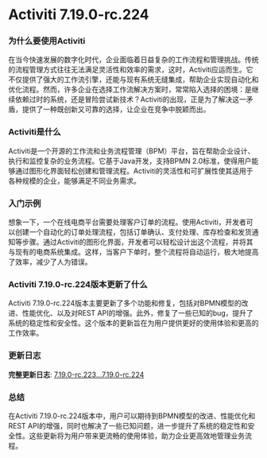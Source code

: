 # Activiti 7.19.0-rc.224
### 为什么要使用Activiti

在当今快速发展的数字化时代，企业面临着日益复杂的工作流程和管理挑战。传统的流程管理方式往往无法满足灵活性和效率的需求，这时，Activiti应运而生。它不仅提供了强大的工作流引擎，还能与现有系统无缝集成，帮助企业实现自动化和优化流程。然而，许多企业在选择工作流解决方案时，常常陷入选择的困境：是继续依赖过时的系统，还是冒险尝试新技术？Activiti的出现，正是为了解决这一矛盾，提供了一种既创新又可靠的选择，让企业在竞争中脱颖而出。

### Activiti是什么

Activiti是一个开源的工作流和业务流程管理（BPM）平台，旨在帮助企业设计、执行和监控复杂的业务流程。它基于Java开发，支持BPMN 2.0标准，使得用户能够通过图形化界面轻松创建和管理流程。Activiti的灵活性和可扩展性使其适用于各种规模的企业，能够满足不同业务需求。

### 入门示例

想象一下，一个在线电商平台需要处理客户订单的流程。使用Activiti，开发者可以创建一个自动化的订单处理流程，包括订单确认、支付处理、库存检查和发货通知等步骤。通过Activiti的图形化界面，开发者可以轻松设计出这个流程，并将其与现有的电商系统集成。这样，当客户下单时，整个流程将自动运行，极大地提高了效率，减少了人为错误。

### Activiti 7.19.0-rc.224版本更新了什么

Activiti 7.19.0-rc.224版本主要更新了多个功能和修复，包括对BPMN模型的改进、性能优化、以及对REST API的增强。此外，修复了一些已知的bug，提升了系统的稳定性和安全性。这个版本的更新旨在为用户提供更好的使用体验和更高的工作效率。

### 更新日志

**完整更新日志**: [7.19.0-rc.223...7.19.0-rc.224](https://github.com/Activiti/Activiti/compare/7.19.0-rc.223...7.19.0-rc.224)

### 总结

在Activiti 7.19.0-rc.224版本中，用户可以期待到BPMN模型的改进、性能优化和REST API的增强，同时也解决了一些已知问题，进一步提升了系统的稳定性和安全性。这些更新将为用户带来更流畅的使用体验，助力企业更高效地管理业务流程。